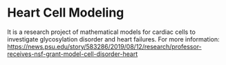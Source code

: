 # Heart Cell Modeling 

It is a research project of mathematical models for cardiac cells to investigate glycosylation disorder and heart failures. For more information: https://news.psu.edu/story/583286/2019/08/12/research/professor-receives-nsf-grant-model-cell-disorder-heart
